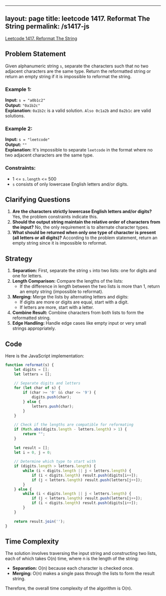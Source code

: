 
---
layout: page
title: leetcode 1417. Reformat The String
permalink: /s1417-js
---
[Leetcode 1417. Reformat The String](https://algoadvance.github.io/algoadvance/l1417)
## Problem Statement

Given alphanumeric string `s`, separate the characters such that no two adjacent characters are the same type. Return the reformatted string or return an empty string if it is impossible to reformat the string.

### Example 1:
**Input:** `s = "a0b1c2"`  
**Output:** `"0a1b2c"`  
**Explanation:** `0a1b2c` is a valid solution. `Also 0c1a2b` and `0a2b1c` are valid solutions.

### Example 2:
**Input:** `s = "leetcode"`  
**Output:** `""`  
**Explanation:** It's impossible to separate `leetcode` in the format where no two adjacent characters are the same type.

### Constraints:
- 1 <= `s.length` <= 500
- `s` consists of only lowercase English letters and/or digits.

## Clarifying Questions
1. **Are the characters strictly lowercase English letters and/or digits?**
   Yes, the problem constraints indicate this.
2. **Should the output string maintain the relative order of characters from the input?**
   No, the only requirement is to alternate character types.
3. **What should be returned when only one type of character is present (all letters or all digits)?**
   According to the problem statement, return an empty string since it is impossible to reformat.

## Strategy
1. **Separation:** First, separate the string `s` into two lists: one for digits and one for letters.
2. **Length Comparison:** Compare the lengths of the lists:
   - If the difference in length between the two lists is more than 1, return an empty string (impossible to reformat).
3. **Merging:** Merge the lists by alternating letters and digits:
   - If digits are more or digits are equal, start with a digit.
   - If letters are more, start with a letter.
4. **Combine Result:** Combine characters from both lists to form the reformatted string.
5. **Edge Handling:** Handle edge cases like empty input or very small strings appropriately.

## Code

Here is the JavaScript implementation:

```javascript
function reformat(s) {
    let digits = [];
    let letters = [];
    
    // Separate digits and letters
    for (let char of s) {
        if (char >= '0' && char <= '9') {
            digits.push(char);
        } else {
            letters.push(char);
        }
    }
    
    // Check if the lengths are compatible for reformating
    if (Math.abs(digits.length - letters.length) > 1) {
        return "";
    }
    
    let result = [];
    let i = 0, j = 0;
    
    // Determine which type to start with
    if (digits.length > letters.length) {
        while (i < digits.length || j < letters.length) {
            if (i < digits.length) result.push(digits[i++]);
            if (j < letters.length) result.push(letters[j++]);
        }
    } else {
        while (i < digits.length || j < letters.length) {
            if (j < letters.length) result.push(letters[j++]);
            if (i < digits.length) result.push(digits[i++]);
        }
    }
    
    return result.join('');
}
```

## Time Complexity
The solution involves traversing the input string and constructing two lists, each of which takes O(n) time, where n is the length of the string:
- **Separation:** O(n) because each character is checked once.
- **Merging:** O(n) makes a single pass through the lists to form the result string.

Therefore, the overall time complexity of the algorithm is O(n).